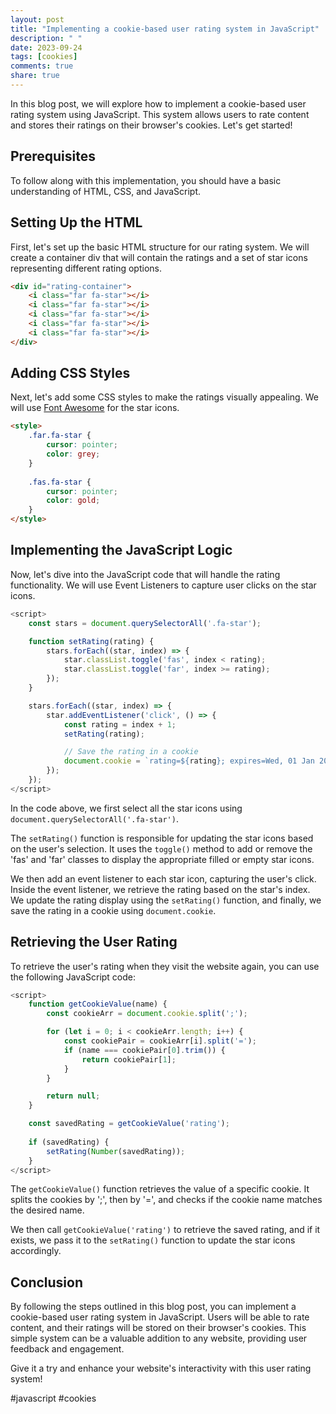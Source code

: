 ```yaml
---
layout: post
title: "Implementing a cookie-based user rating system in JavaScript"
description: " "
date: 2023-09-24
tags: [cookies]
comments: true
share: true
---
```


In this blog post, we will explore how to implement a cookie-based user rating system using JavaScript. This system allows users to rate content and stores their ratings on their browser's cookies. Let's get started!

## Prerequisites
To follow along with this implementation, you should have a basic understanding of HTML, CSS, and JavaScript.

## Setting Up the HTML
First, let's set up the basic HTML structure for our rating system. We will create a container div that will contain the ratings and a set of star icons representing different rating options.

```html
<div id="rating-container">
    <i class="far fa-star"></i>
    <i class="far fa-star"></i>
    <i class="far fa-star"></i>
    <i class="far fa-star"></i>
    <i class="far fa-star"></i>
</div>
```

## Adding CSS Styles
Next, let's add some CSS styles to make the ratings visually appealing. We will use [Font Awesome](https://fontawesome.com/) for the star icons.

```html
<style>
    .far.fa-star {
        cursor: pointer;
        color: grey;
    }
    
    .fas.fa-star {
        cursor: pointer;
        color: gold;
    }
</style>
```

## Implementing the JavaScript Logic
Now, let's dive into the JavaScript code that will handle the rating functionality. We will use Event Listeners to capture user clicks on the star icons.

```javascript
<script>
    const stars = document.querySelectorAll('.fa-star');

    function setRating(rating) {
        stars.forEach((star, index) => {
            star.classList.toggle('fas', index < rating);
            star.classList.toggle('far', index >= rating);
        });
    }

    stars.forEach((star, index) => {
        star.addEventListener('click', () => {
            const rating = index + 1;
            setRating(rating);

            // Save the rating in a cookie
            document.cookie = `rating=${rating}; expires=Wed, 01 Jan 2022 00:00:00 UTC; path=/`;
        });
    });
</script>
```

In the code above, we first select all the star icons using `document.querySelectorAll('.fa-star')`. 

The `setRating()` function is responsible for updating the star icons based on the user's selection. It uses the `toggle()` method to add or remove the 'fas' and 'far' classes to display the appropriate filled or empty star icons.

We then add an event listener to each star icon, capturing the user's click. Inside the event listener, we retrieve the rating based on the star's index. We update the rating display using the `setRating()` function, and finally, we save the rating in a cookie using `document.cookie`.

## Retrieving the User Rating
To retrieve the user's rating when they visit the website again, you can use the following JavaScript code:

```javascript
<script>
    function getCookieValue(name) {
        const cookieArr = document.cookie.split(';');

        for (let i = 0; i < cookieArr.length; i++) {
            const cookiePair = cookieArr[i].split('=');
            if (name === cookiePair[0].trim()) {
                return cookiePair[1];
            }
        }

        return null;
    }

    const savedRating = getCookieValue('rating');
    
    if (savedRating) {
        setRating(Number(savedRating));
    }
</script>
```

The `getCookieValue()` function retrieves the value of a specific cookie. It splits the cookies by ';', then by '=', and checks if the cookie name matches the desired name.

We then call `getCookieValue('rating')` to retrieve the saved rating, and if it exists, we pass it to the `setRating()` function to update the star icons accordingly.

## Conclusion
By following the steps outlined in this blog post, you can implement a cookie-based user rating system in JavaScript. Users will be able to rate content, and their ratings will be stored on their browser's cookies. This simple system can be a valuable addition to any website, providing user feedback and engagement.

Give it a try and enhance your website's interactivity with this user rating system!

#javascript #cookies